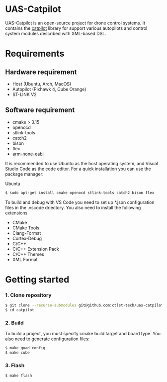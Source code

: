 # UAS-Catpilot
UAS-Catpilot is an open-source project for drone control systems. It contains the [catpilot](git@github.com:ctlst-tech/catpilot.git) library for support various autopilots and control system modules described with XML-based DSL.

# Requirements
## Hardware requirement
- Host (Ubuntu, Arch, MacOS)
- Autopilot (Pixhawk 4, Cube Orange)
- ST-LINK V2

## Software requirement
- cmake > 3.15
- openocd
- stlink-tools
- catch2
- bison
- flex
- [arm-none-eabi](https://developer.arm.com/downloads/-/gnu-rm)

It is recommended to use Ubuntu as the host operating system, and Visual Studio Code as the code editor. For a quick installation you can use the package manager:

Ubuntu
```bash
$ sudo apt-get install cmake openocd stlink-tools catch2 bison flex
```

To build and debug with VS Code you need to set up *.json configuration files in the .vscode driectory. You also need to install the following extensions
- CMake
- CMake Tools
- Clang-Format
- Cortex-Debug
- C/C++
- C/C++ Extension Pack
- C/C++ Themes
- XML Format

# Getting started
### 1. Clone repository
```bash
$ git clone --recurse-submodules git@github.com:ctlst-tech/uas-catpilot.git
$ cd catpilot
```

### 2. Build
To build a project, you must specify cmake build target and board type. You also need to generate configuration files:
```bash
$ make quad config
$ make cube
```

### 3. Flash
```bash
$ make flash
```
